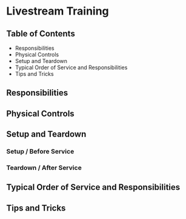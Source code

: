 # Livestream Training

## Table of Contents
- Responsibilities
- Physical Controls
- Setup and Teardown
- Typical Order of Service and Responsibilities
- Tips and Tricks

## Responsibilities

## Physical Controls

## Setup and Teardown
### Setup / Before Service
### Teardown / After Service

## Typical Order of Service and Responsibilities

## Tips and Tricks